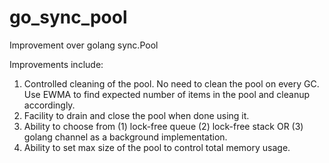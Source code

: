 # go_sync_pool
Improvement over golang sync.Pool

Improvements include:
1. Controlled cleaning of the pool. No need to clean the pool on every GC. Use EWMA to find expected number of items in the pool and cleanup accordingly.
2. Facility to drain and close the pool when done using it.
3. Ability to choose from (1) lock-free queue (2) lock-free stack OR (3) golang channel as a background implementation.
4. Ability to set max size of the pool to control total memory usage.
